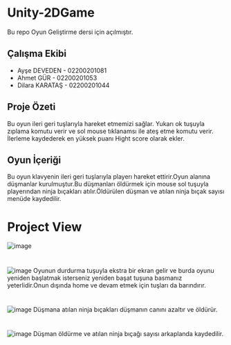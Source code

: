 # Unity-2DGame
Bu repo Oyun Geliştirme dersi için açılmıştır.
## Çalışma Ekibi 
 - Ayşe DEVEDEN   - 02200201081
 - Ahmet GÜR      - 02200201053
 - Dilara KARATAŞ - 02200201044

## Proje Özeti
Bu oyun ileri geri tuşlarıyla hareket etmemizi sağlar. Yukarı ok tuşuyla zıplama komutu verir ve sol mouse tıklanamsı ile ateş etme komutu verir. İlerleme kaydederek en yüksek puanı Hight score olarak ekler.

## Oyun İçeriği
Bu oyun klavyenin ileri geri tuşlarıyla playerı hareket ettirir.Oyun alanına düşmanlar kurulmuştur.Bu düşmanları öldürmek için mouse sol tuşuyla playerından ninja bıçakları atılır.Öldürülen düşman ve atılan ninja bıçak sayısı menüde kaydedilir.
# 
# Project View
![image](https://github.com/aysedeveden/Unity-2DGame/assets/116079495/68f2d224-cec6-42e9-a26e-d43c15d3ec6d)
#
![image](https://github.com/aysedeveden/Unity-2DGame/assets/116079495/edf1769b-3a51-42d3-a10a-39bb917b6a2d)
Oyunun durdurma tuşuyla ekstra bir ekran gelir ve burda oyunu yeniden başlatmak isterseniz yeniden başat tuşuna basmanız yeterlidir.Onun dışında home ve devam etmek için tuşları da barındırır.
#
![image](https://github.com/aysedeveden/Unity-2DGame/assets/116079495/fc29d53d-4975-490f-8334-87bef2504ecf)
Düşmana atılan ninja bıçakları düşmanın canını azaltır ve öldürür.
#
![image](https://github.com/aysedeveden/Unity-2DGame/assets/116079495/77172703-f91d-4a76-ad96-e971907be141)
Düşman öldürme ve atılan ninja bıçağı sayısı arkaplanda kaydedilir.
#





 
